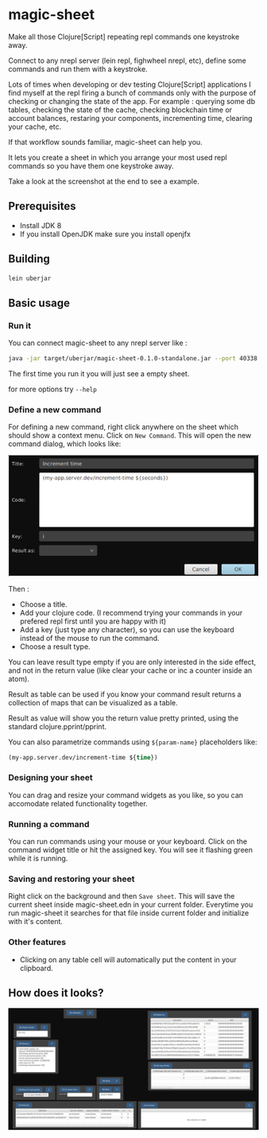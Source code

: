 # magic-sheet

Make all those Clojure[Script] repeating repl commands one keystroke away.

Connect to any nrepl server (lein repl, fighwheel nrepl, etc), define some commands and run them with a keystroke.

Lots of times when developing or dev testing Clojure[Script] applications I find myself at the repl firing a bunch of commands 
only with the purpose of checking or changing the state of the app. For example : querying some db tables, checking the state of the cache,
checking blockchain time or account balances, restaring your components, incrementing time, clearing your cache, etc.

If that workflow sounds familiar, magic-sheet can help you.

It lets you create a sheet in which you arrange your most used repl commands so you have them one keystroke away.

Take a look at the screenshot at the end to see a example.

## Prerequisites 

- Install JDK 8
- If you install OpenJDK make sure you install openjfx

## Building 

```bash
lein uberjar
```

## Basic usage

### Run it

You can connect magic-sheet to any nrepl server like :

```bash
java -jar target/uberjar/magic-sheet-0.1.0-standalone.jar --port 40338
```

The first time you run it you will just see a empty sheet. 

for more options try  `--help`

### Define a new command

For defining a new command, right click anywhere on the sheet which should show a context menu. Click on `New Command`.
This will open the new command dialog, which looks like:

<img src="/doc/create-command.png?raw=true"/>

Then : 

- Choose a title.
- Add your clojure code. (I recommend trying your commands in your prefered repl first until you are happy with it)
- Add a key (just type any character), so you can use the keyboard instead of the mouse to run the command.
- Choose a result type. 

You can leave result type empty if you are only interested in the side effect, and not in the return value (like clear your cache or inc a counter inside an atom).

Result as table can be used if you know your command result returns a collection of maps that can be visualized as a table.

Result as value will show you the return value pretty printed, using the standard clojure.pprint/pprint.

You can also parametrize commands using `${param-name}` placeholders like:

```clojure
(my-app.server.dev/increment-time ${time})
```

### Designing your sheet

You can drag and resize your command widgets as you like, so you can accomodate related functionality together.

### Running a command

You can run commands using your mouse or your keyboard. Click on the command widget title or hit the assigned key.
You will see it flashing green while it is running.

### Saving and restoring your sheet

Right click on the background and then `Save sheet`. This will save the current sheet inside magic-sheet.edn in your current folder.
Everytime you run magic-sheet it searches for that file inside current folder and initialize with it's content. 

### Other features

- Clicking on any table cell will automatically put the content in your clipboard.

## How does it looks?

<img src="/doc/sheet-sample.png?raw=true"/>
